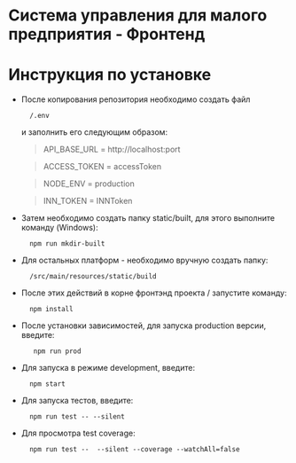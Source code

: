 # Система управления для малого предприятия - Фронтенд

# Инструкция по установке

- После копирования репозитория необходимо создать файл

        /.env

  и заполнить его следующим образом:

  > API_BASE_URL = http://localhost:port

  > ACCESS_TOKEN = accessToken

  > NODE_ENV = production

  > INN_TOKEN = INNToken

- Затем необходимо создать папку static/built, для этого выполните команду (Windows):

        npm run mkdir-built

- Для остальных платформ - необходимо вручную создать папку:

        /src/main/resources/static/build

- После этих действий в корне фронтэнд проекта / запустите команду:

        npm install

- После установки зависимостей, для запуска production версии, введите:

         npm run prod

- Для запуска в режиме development, введите:

        npm start

- Для запуска тестов, введите:

        npm run test -- --silent

- Для просмотра test coverage:

        npm run test --  --silent --coverage --watchAll=false
